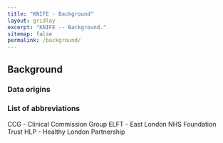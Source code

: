 ```yaml
---
title: "KNIFE - Background"
layout: gridlay
excerpt: "KNIFE -- Background."
sitemap: false
permalink: /background/
---
```



## Background

### Data origins

### List of abbreviations
CCG - Clinical Commission Group
ELFT - East London NHS Foundation Trust
HLP - Healthy London Partnership



